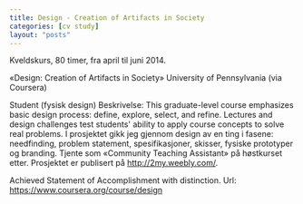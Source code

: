 ```yaml
---
title: Design - Creation of Artifacts in Society
categories: [cv study]
layout: "posts"
---
```


Kveldskurs, 80 timer, fra april til juni 2014.

«Design: Creation of Artifacts in Society»
University of Pennsylvania (via Coursera)

Student (fysisk design)
Beskrivelse: This graduate-level course emphasizes basic design process: define, explore, select, and refine. Lectures and design challenges test students' ability to apply course concepts to solve real problems.
I prosjektet gikk jeg gjennom design av en ting i fasene: needfinding, problem statement, spesifikasjoner, skisser, fysiske prototyper og branding. Tjente som «Community Teaching Assistant» på høstkurset etter. Prosjektet er publisert på http://2my.weebly.com/.

Achieved Statement of Accomplishment with distinction.
Url: https://www.coursera.org/course/design
